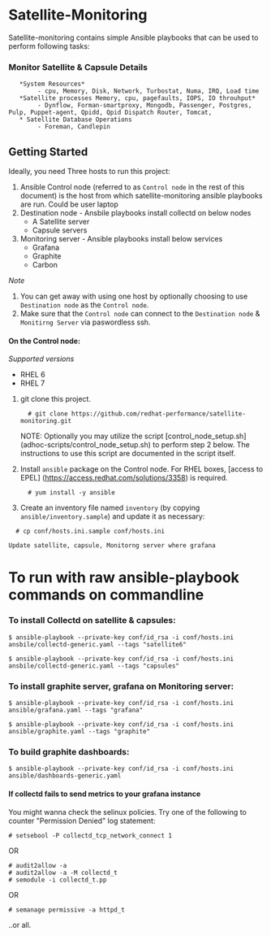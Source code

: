 # Satellite-Monitoring
Satellite-monitoring contains simple Ansible playbooks that can be used to perform following tasks:
### Monitor Satellite & Capsule Details
       *System Resources*
            - cpu, Memory, Disk, Network, Turbostat, Numa, IRQ, Load time
       *Satellite processes Memory, cpu, pagefaults, IOPS, IO throuhput*
            - Dynflow, Forman-smartproxy, Mongodb, Passenger, Postgres, Pulp, Puppet-agent, Qpidd, Qpid Dispatch Router, Tomcat,  
       * Satellite Database Operations
            - Foreman, Candlepin

## Getting Started
Ideally, you need Three hosts to run this project:

1. Ansible Control node (referred to as `Control node` in the rest of this document) is the host from which satellite-monitoring ansible playbooks are run. Could be user laptop
2. Destination node - Ansbile playbooks install collectd on below nodes 
    - A Satellite server
    - Capsule servers
3. Monitoring server - Ansible playbooks install below services 
    - Grafana
    - Graphite
    - Carbon 

*Note*

1. You can get away with using one host by optionally choosing to use `Destination node` as the `Control node`.
2. Make sure that the `Control node` can connect to the `Destination node` & `Monitirng Server` via paswordless ssh.

#### On the Control node:

*Supported versions*
- RHEL 6
- RHEL 7

1. git clone this project.

   ```console
     # git clone https://github.com/redhat-performance/satellite-monitoring.git
   ```
   NOTE: Optionally you may utilize the script [control_node_setup.sh] (adhoc-scripts/control_node_setup.sh) to perform step 2 below.  The instructions to use this script are documented in the script itself.
2. Install `ansible` package on the Control node. For RHEL boxes, [access to EPEL] (https://access.redhat.com/solutions/3358) is required.

   ```console
     # yum install -y ansible
   ```
3. Create an inventory file named `inventory` (by copying `ansible/inventory.sample`) and update it as necessary:

  ```console
    # cp conf/hosts.ini.sample conf/hosts.ini
  ```

    Update satellite, capsule, Monitorng server where grafana 
# To run with raw ansible-playbook commands on commandline

###  To install Collectd on satellite & capsules:

```
$ ansible-playbook --private-key conf/id_rsa -i conf/hosts.ini ansbile/collectd-generic.yaml --tags "satellite6"
```

```
$ ansible-playbook --private-key conf/id_rsa -i conf/hosts.ini ansbile/collectd-generic.yaml --tags "capsules"
```

### To install graphite server, grafana on Monitoring server:

```
$ ansible-playbook --private-key conf/id_rsa -i conf/hosts.ini ansible/grafana.yaml --tags "grafana"
```

```
$ ansible-playbook --private-key conf/id_rsa -i conf/hosts.ini ansible/graphite.yaml --tags "graphite"
```


### To build graphite dashboards:

```
$ ansible-playbook --private-key conf/id_rsa -i conf/hosts.ini ansible/dashboards-generic.yaml
```

#### If collectd fails to send metrics to your grafana instance

You might wanna check the selinux policies. Try one of the following to counter "Permission Denied" log statement:

```
# setsebool -P collectd_tcp_network_connect 1
```

OR

```
# audit2allow -a
# audit2allow -a -M collectd_t
# semodule -i collectd_t.pp
```

OR

```
# semanage permissive -a httpd_t
```

..or all.

